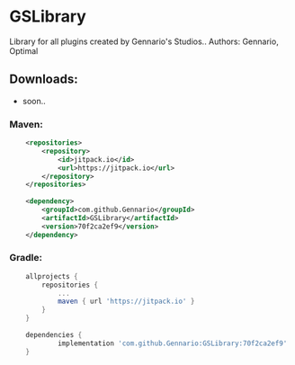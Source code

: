# GSLibrary

Library for all plugins created by Gennario's Studios..
Authors: Gennario, Optimal

## Downloads:
- soon..

### Maven:
```xml
	<repositories>
		<repository>
		    <id>jitpack.io</id>
		    <url>https://jitpack.io</url>
		</repository>
	</repositories>
  
	<dependency>
	    <groupId>com.github.Gennario</groupId>
	    <artifactId>GSLibrary</artifactId>
	    <version>70f2ca2ef9</version>
	</dependency>
```

### Gradle:
```groovy
	allprojects {
		repositories {
			...
			maven { url 'https://jitpack.io' }
		}
	}
  
	dependencies {
	        implementation 'com.github.Gennario:GSLibrary:70f2ca2ef9'
	}
```
